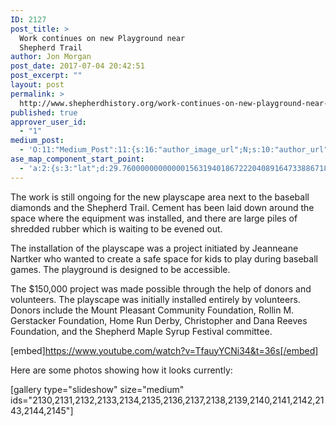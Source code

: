 ```yaml
---
ID: 2127
post_title: >
  Work continues on new Playground near
  Shepherd Trail
author: Jon Morgan
post_date: 2017-07-04 20:42:51
post_excerpt: ""
layout: post
permalink: >
  http://www.shepherdhistory.org/work-continues-on-new-playground-near-shepherd-trail/
published: true
approver_user_id:
  - "1"
medium_post:
  - 'O:11:"Medium_Post":11:{s:16:"author_image_url";N;s:10:"author_url";N;s:11:"byline_name";N;s:12:"byline_email";N;s:10:"cross_link";s:2:"no";s:2:"id";N;s:21:"follower_notification";s:3:"yes";s:7:"license";s:19:"all-rights-reserved";s:14:"publication_id";s:12:"881fb60cdbf3";s:6:"status";s:4:"none";s:3:"url";N;}'
ase_map_component_start_point:
  - 'a:2:{s:3:"lat";d:29.760000000000001563194018672220408916473388671875;s:3:"lng";d:-95.3799999999999954525264911353588104248046875;}'
---
```

The work is still ongoing for the new playscape area next to the baseball diamonds and the Shepherd Trail. Cement has been laid down around the space where the equipment was installed, and there are large piles of shredded rubber which is waiting to be evened out.

The installation of the playscape was a project initiated by Jeanneane Nartker who wanted to create a safe space for kids to play during baseball games. The playground is designed to be accessible.

The $150,000 project was made possible through the help of donors and volunteers. The playscape was initially installed entirely by volunteers. Donors include the Mount Pleasant Community Foundation, Rollin M. Gerstacker Foundation, Home Run Derby, Christopher and Dana Reeves Foundation, and the Shepherd Maple Syrup Festival committee.

[embed]https://www.youtube.com/watch?v=TfauyYCNi34&t=36s[/embed]

Here are some photos showing how it looks currently:

[gallery type="slideshow" size="medium" ids="2130,2131,2132,2133,2134,2135,2136,2137,2138,2139,2140,2141,2142,2143,2144,2145"]